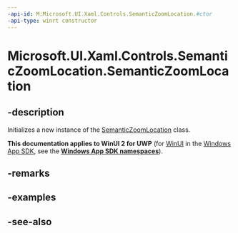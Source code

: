 ```yaml
---
-api-id: M:Microsoft.UI.Xaml.Controls.SemanticZoomLocation.#ctor
-api-type: winrt constructor
---
```


<!-- Method syntax
public SemanticZoomLocation()
-->

# Microsoft.UI.Xaml.Controls.SemanticZoomLocation.SemanticZoomLocation

## -description
Initializes a new instance of the [SemanticZoomLocation](semanticzoomlocation.md) class.

**This documentation applies to WinUI 2 for UWP** (for [WinUI](/windows/apps/winui/winui3/) in the [Windows App SDK](/windows/apps/windows-app-sdk/), see the **[Windows App SDK namespaces](/windows/windows-app-sdk/api/winrt/)**).

## -remarks

## -examples

## -see-also
